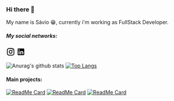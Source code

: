 ### Hi there 👋

My name is Sávio :grin:, currently i'm working as FullStack Developer.

##### My social networks:
[![instagram](assets/instagram.png)](https://www.instagram.com/savioo_fontes/)
[![linkedin](assets/linkedin.png)](https://br.linkedin.com/in/s%C3%A1vio-pal%C3%A1cio-fontes-3924aa16b)


![Anurag's github stats](https://github-readme-stats.vercel.app/api?username=savio777&count_private=true&show_icons=true&theme=tokyonight)
[![Top Langs](https://github-readme-stats.vercel.app/api/top-langs/?username=anuraghazra&layout=compact)](https://github.com/anuraghazra/github-readme-stats)


#### Main projects:

[![ReadMe Card](https://github-readme-stats.vercel.app/api/pin/?username=savio777&repo=tcc&show_owner=true&theme=tokyonight)](https://github.com/anuraghazra/github-readme-stats)
[![ReadMe Card](https://github-readme-stats.vercel.app/api/pin/?username=savio777&repo=bootcamp-gostack11&show_owner=true&theme=tokyonight)](https://github.com/anuraghazra/github-readme-stats)
[![ReadMe Card](https://github-readme-stats.vercel.app/api/pin/?username=savio777&repo=desafios-gostack11&show_owner=true&theme=tokyonight)](https://github.com/anuraghazra/github-readme-stats)


<!--

source:
https://www.youtube.com/watch?v=5jxQtrW_p24

-->
